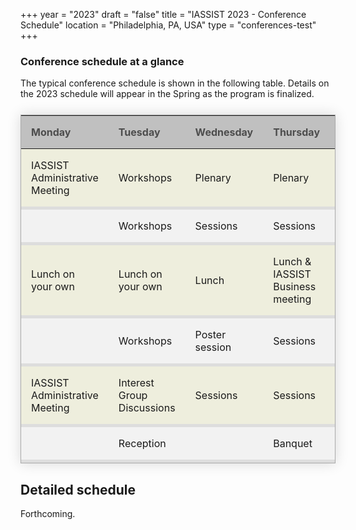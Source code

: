 +++
year = "2023"
draft = "false"
title = "IASSIST 2023 - Conference Schedule"
location = "Philadelphia, PA, USA"
type = "conferences-test"
+++

### Conference schedule at a glance

The typical conference schedule is shown in the following table.  Details on the 2023 schedule will appear in the Spring as the program is finalized.

<style>
  table.schedule {
    border-collapse: collapse;
    margin: 25px 0;
	border: 1px solid #aaa;
    box-shadow: 0 0 20px rgba(0, 0, 0, 0.15);
    background-color:#eed;
    width:100%;
    table-layout:fixed;
    }
  table.schedule thead th {
    background-color: silver; 
	padding: 1em;
	text-align: left;
	color: #4d4d4d;
	}
  table.schedule tbody tr {
    border-bottom: 5px solid #ddd;
	}
  table.schedule tbody tr:nth-child(even) {
    background-color: #f2f2f2;
	}
  table.schedule tbody td {
    padding: 1em;
    }
  table.schedule tbody tr.active-row {
    font-weight: bold;
	}
</style>

<table class="schedule">
<thead>
	<tr>
	  <th>Monday</th>
	  <th>Tuesday</th>
	  <th>Wednesday</th>
	  <th>Thursday</th>
	  <th>Friday</th>
	</tr>
</thead>
<tbody>
	<tr>
	  <td>IASSIST Administrative Meeting</td>
	  <td>Workshops</td>
	  <td>Plenary</td>
	  <td>Plenary</td>
	  <td>Sessions</td>
	</tr>
	<tr>
	  <td></td>
	  <td>Workshops</td>
	  <td>Sessions</td>
	  <td>Sessions</td>
	  <td>Sessions</td>
	</tr>
	<tr>
	  <td>Lunch on your own</td>
	  <td>Lunch on your own</td>
	  <td>Lunch</td>
	  <td>Lunch &amp; IASSIST Business meeting</td>
	  <td>Lunch</td>
	</tr>
	<tr>
	  <td></td>
	  <td>Workshops</td>
	  <td>Poster session</td>
	  <td>Sessions</td>
	  <td>Sessions</td>
	</tr>
	<tr>
	  <td>IASSIST Administrative Meeting</td>
	  <td>Interest Group Discussions</td>
	  <td>Sessions</td>
	  <td>Sessions</td>
	  <td>Wrapup</td>
	</tr>
	<tr>
	  <td></td>
	  <td>Reception</td>
	  <td></td>
	  <td>Banquet</td>
	  <td></td>
	</tr>
</tbody>
</table>

## Detailed schedule

Forthcoming.

<!---
Monday|Tuesday|Wednesday|Thursday|Friday|
---|---|---|---|---|
IASSIST Administrative Meeting|Workshops|Plenary|Plenary|Sessions|
|||Sessions|Sessions|
Lunch on your own|Lunch on your own|Lunch|Lunch & IASSIST Business meeting|Lunch
||Workshops|Poster session|Sessions|Wrapup|
IASSIST Administrative Meeting|Interest Group Discussions|Sessions|Sessions||
||Reception||Banquet||
-->
